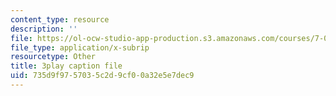 ```yaml
---
content_type: resource
description: ''
file: https://ol-ocw-studio-app-production.s3.amazonaws.com/courses/7-01sc-fundamentals-of-biology-fall-2011/735d9f9757035c2d9cf00a32e5e7dec9_o_1dTvszV4Y.vtt
file_type: application/x-subrip
resourcetype: Other
title: 3play caption file
uid: 735d9f97-5703-5c2d-9cf0-0a32e5e7dec9
---
```

